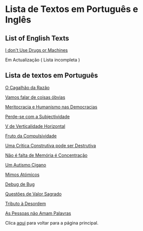 # Lista de Textos em Português e Inglês

## List of English Texts

[I don't Use Drugs or Machines](./en/Drugs_or_Machines.md)

Em Actualização ( Lista incompleta )

## Lista de textos em Português

[O Cagalhão da Razão](./pt/O_Cagalhão_Da_Razão.md)

[Vamos falar de coisas óbvias](./pt/Vamos_falar_de_coisas_obvias.md)

[Meritocracia e Humanismo nas Democracias](./pt/Meritocracia_e_Humanismo_na_Democracia.md)

[Perde-se com a Subjectividade](./pt/Perde-se_com_a_subjectividade.md)

[V de Verticalidade Horizontal](./pt/V_de_verticalidade_horizontal.md)

[Fruto da Compulsividade](./pt/Fruto_da_Compulsividade.md)

[Uma Crítica Construtiva pode ser Destrutiva](./pt/Critica_construtiva_destrutiva.md)

[Não é falta de Memória é Concentração](./pt/Falta_de_Memoria.md)

[Um Autismo Cigano](./pt/Autismo_Cigano.md)

[Mimos Atómicos](./pt/Mimos_Atomicos.md)

[Debug de Bug](./pt/Debug_the_Bug.md)

[Questões de Valor Sagrado](./pt/Questoes_de_valor_sagrado.md)

[Tributo à Desordem](./pt/Tributo_a_Desordem.md)

[As Pessoas não Amam Palavras](./pt/Pessoas_nao_amam_palavras.md)

Clica [aqui](../README.md) para voltar para a página principal.
